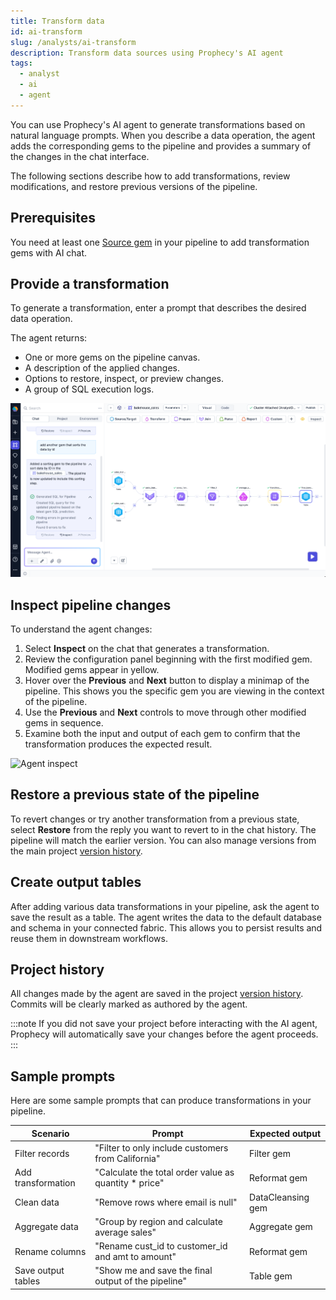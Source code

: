 ```yaml
---
title: Transform data
id: ai-transform
slug: /analysts/ai-transform
description: Transform data sources using Prophecy's AI agent
tags:
  - analyst
  - ai
  - agent
---
```


You can use Prophecy's AI agent to generate transformations based on natural language prompts. When you describe a data operation, the agent adds the corresponding gems to the pipeline and provides a summary of the changes in the chat interface.

The following sections describe how to add transformations, review modifications, and restore previous versions of the pipeline.

## Prerequisites

You need at least one [Source gem](/analysts/source-target) in your pipeline to add transformation gems with AI chat.

## Provide a transformation

To generate a transformation, enter a prompt that describes the desired data operation.

The agent returns:

- One or more gems on the pipeline canvas.
- A description of the applied changes.
- Options to restore, inspect, or preview changes.
- A group of SQL execution logs.

![Agent SQL logs](img/agent-sql-logs.png)

## Inspect pipeline changes

To understand the agent changes:

1. Select **Inspect** on the chat that generates a transformation.
1. Review the configuration panel beginning with the first modified gem. Modified gems appear in yellow.
1. Hover over the **Previous** and **Next** button to display a minimap of the pipeline. This shows you the specific gem you are viewing in the context of the pipeline.
1. Use the **Previous** and **Next** controls to move through other modified gems in sequence.
1. Examine both the input and output of each gem to confirm that the transformation produces the expected result.

![Agent inspect](img/agent-inspect.gif)

## Restore a previous state of the pipeline

To revert changes or try another transformation from a previous state, select **Restore** from the reply you want to revert to in the chat history. The pipeline will match the earlier version. You can also manage versions from the main project [version history](/analysts/versioning).

## Create output tables

After adding various data transformations in your pipeline, ask the agent to save the result as a table. The agent writes the data to the default database and schema in your connected fabric. This allows you to persist results and reuse them in downstream workflows.

## Project history

All changes made by the agent are saved in the project [version history](/analysts/versioning). Commits will be clearly marked as authored by the agent.

:::note
If you did not save your project before interacting with the AI agent, Prophecy will automatically save your changes before the agent proceeds.
:::

## Sample prompts

Here are some sample prompts that can produce transformations in your pipeline.

| Scenario           | Prompt                                                 | Expected output   |
| ------------------ | ------------------------------------------------------ | ----------------- |
| Filter records     | "Filter to only include customers from California"     | Filter gem        |
| Add transformation | "Calculate the total order value as quantity \* price" | Reformat gem      |
| Clean data         | "Remove rows where email is null"                      | DataCleansing gem |
| Aggregate data     | "Group by region and calculate average sales"          | Aggregate gem     |
| Rename columns     | "Rename cust_id to customer_id and amt to amount"      | Reformat gem      |
| Save output tables | "Show me and save the final output of the pipeline"    | Table gem         |
